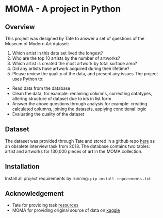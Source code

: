 # MOMA - A project in Python

## Overview
This project was designed by Tate to answer a set of questions of the Museum of Modern Art dataset:
1. Which artist in this data set lived the longest?
2. Who are the top 10 artists by the number of artworks?
3. Which artist is created the most artwork by total surface area?
4. Did any artists have artwork acquired during their lifetime?
5. Please review the quality of the data, and present any issues
The project uses Python to:
* Read data from the database
* Clean the data, for example: renaming columns, correcting datatypes, altering structure of dataset due to ids in list form
* Answer the above questions through analysis for example: creating calculated columns, joining the datasets, applying conditional logic
* Evaluating the quality of the dataset

## Dataset
The dataset was provided through Tate and stored in a github repo [here](https://github.com/tatedata/data-analyst-interview) as an obsolete interview task from 2018. The database contains two tables: artist and artworks for 130,000 pieces of art in the MOMA collection. 

## Installation
Install all project requirements by running:
```pip install requirements.txt```

## Acknowledgement
* Tate for providing task [resources](https://github.com/tatedata/data-analyst-interview)
* MOMA for providing original source of data on [kaggle](https://www.kaggle.com/datasets/momanyc/museum-collection) 
